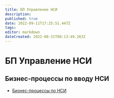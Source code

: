 ```yaml
---
title: БП Управление НСИ
description: 
published: true
date: 2022-09-11T17:25:51.447Z
tags: 
editor: markdown
dateCreated: 2022-08-31T08:13:49.263Z
---
```


# БП Управление НСИ

## Бизнес-процессы по вводу НСИ

* [Бизнес-процессы по НСИ](../upravlenie-mdm/zayavki-na-vvod-resursov/bp.vvod-nomenklatury-v-spravochnik-resursov.md)
